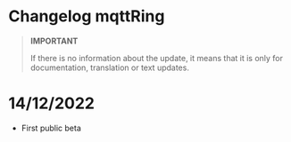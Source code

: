 # Changelog mqttRing

>**IMPORTANT**
>
>If there is no information about the update, it means that it is only for documentation, translation or text updates.

# 14/12/2022

- First public beta

